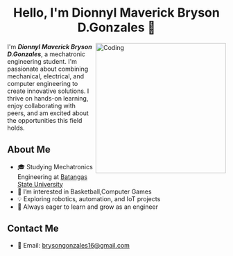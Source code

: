 <h1 align="center">Hello, I'm Dionnyl Maverick Bryson D.Gonzales 👋</h1>
<img align="right" alt="Coding" width="300" src="https://media.tenor.com/z5yrWHMWfF8AAAAC/hacker-hack.gif">

I'm <i><b>Dionnyl Maverick Bryson D.Gonzales</i></b>, a mechatronic engineering student. I'm passionate about combining mechanical, electrical, and computer engineering to create innovative solutions. I thrive on hands-on learning, enjoy collaborating with peers, and am excited about the opportunities this field holds.


<!-- About Me -->

## About Me  
- 🎓 Studying Mechatronics Engineering at [Batangas State University](https://batstate-u.edu.ph/)
- 👀 I’m interested in Basketball,Computer Games
- 💡 Exploring robotics, automation, and IoT projects
- 🌱 Always eager to learn and grow as an engineer

<!-- Contact Information -->
## Contact Me
- 📧 Email: [brysongonzales16@gmail.com](mailto:brysongonzales16@gmail.com)
